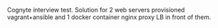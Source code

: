 Cognyte interview test.
Solution for 2 web servers provisioned vagrant+ansible and 1 docker container nginx proxy LB in front of them.
